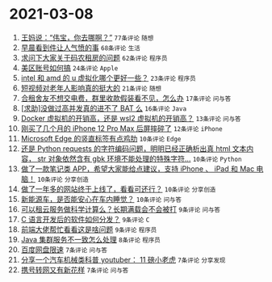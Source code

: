 # 2021-03-08

1. [王妈说：“伟宝，你去哪啊？”](https://www.v2ex.com/t/759427) `77条评论` `随想`
1. [早晨看到件让人气愤的事](https://www.v2ex.com/t/759433) `68条评论` `生活`
1. [求问下大家关于码农租房的问题](https://www.v2ex.com/t/759510) `62条评论` `程序员`
1. [美区账号如何搞](https://www.v2ex.com/t/759477) `24条评论` `Apple`
1. [intel 和 amd 的 u 虚拟化哪个更好一些？](https://www.v2ex.com/t/759526) `23条评论` `程序员`
1. [短视频对老年人影响真的挺大的](https://www.v2ex.com/t/759529) `21条评论` `随想`
1. [合租舍友不想交电费，群里收款假装看不见，怎么办](https://www.v2ex.com/t/759451) `17条评论` `问与答`
1. [[求助]没做过高并发真的进不了 BAT 么](https://www.v2ex.com/t/759491) `16条评论` `Java`
1. [Docker 虚拟机的开销高，还是 wsl2 虚拟机的开销高？](https://www.v2ex.com/t/759530) `13条评论` `问与答`
1. [刚买了几个月的 iPhone 12 Pro Max 后屏摔碎了](https://www.v2ex.com/t/759506) `12条评论` `iPhone`
1. [Microsoft Edge 的竖直标签有点鸡肋](https://www.v2ex.com/t/759516) `10条评论` `Edge`
1. [还是 Python requests 的字符编码问题，明明已经正确析出真 html 文本内容， str 对象依然含有 gbk 环境不能处理的特殊字符...](https://www.v2ex.com/t/759499) `10条评论` `Python`
1. [做了一款笔记类 APP，希望大家能给点建议，支持 iPhone 、 iPad 和 Mac 电脑！](https://www.v2ex.com/t/759488) `10条评论` `分享创造`
1. [做了一年多的网站终于上线了，看看可还行？](https://www.v2ex.com/t/759469) `10条评论` `分享创造`
1. [新能源车，是否能安心在车内睡觉？](https://www.v2ex.com/t/759466) `10条评论` `问与答`
1. [可以租云服务做科学计算么？长期满载会不会被打](https://www.v2ex.com/t/759527) `9条评论` `问与答`
1. [C 语言开发后的软件如何分发？](https://www.v2ex.com/t/759493) `9条评论` `C`
1. [前端大佬帮忙看看这是啥问题](https://www.v2ex.com/t/759441) `9条评论` `程序员`
1. [Java 集群服务不一致怎么处理](https://www.v2ex.com/t/759521) `8条评论` `程序员`
1. [百度网盘限速](https://www.v2ex.com/t/759481) `7条评论` `问与答`
1. [分享一个汽车机械类科普 youtuber： 11 磅小老虎](https://www.v2ex.com/t/759448) `7条评论` `分享发现`
1. [携号转网又有新花样](https://www.v2ex.com/t/759430) `7条评论` `问与答`
